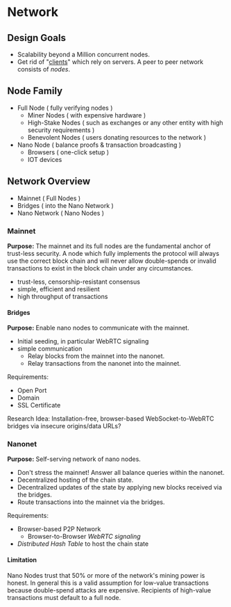 # Network

## Design Goals
- Scalability beyond a Million concurrent nodes.
- Get rid of "[clients](https://en.bitcoin.it/wiki/Clients)" which rely on servers. A peer to peer network consists of _nodes_.

## Node Family
- Full Node ( fully verifying nodes )
  - Miner Nodes ( with expensive hardware )
  - High-Stake Nodes ( such as exchanges or any other entity with high security requirements )
  - Benevolent Nodes ( users donating resources to the network )
- Nano Node ( balance proofs & transaction broadcasting )
  - Browsers ( one-click setup )
  - IOT devices

## Network Overview
-  Mainnet ( Full Nodes )
  - Bridges ( into the Nano Network )
- Nano Network ( Nano Nodes )

### Mainnet
**Purpose:** The mainnet and its full nodes are the fundamental anchor of trust-less security. A node which fully implements the protocol will always use the correct block chain and will never allow double-spends or invalid transactions to exist in the block chain under any circumstances.
- trust-less, censorship-resistant consensus
- simple, efficient and resilient
- high throughput of transactions


#### Bridges
**Purpose:** Enable nano nodes to communicate with the mainnet.
- Initial seeding, in particular WebRTC signaling
- simple communication
  - Relay blocks from the mainnet into the nanonet.
  - Relay transactions from the nanonet into the mainnet.

Requirements:
- Open Port
- Domain
- SSL Certificate

Research Idea: Installation-free, browser-based WebSocket-to-WebRTC bridges via insecure origins/data URLs?

### Nanonet
**Purpose:** Self-serving network of nano nodes.
- Don't stress the mainnet! Answer all balance queries within the nanonet.
- Decentralized hosting of the chain state.
- Decentralized updates of the state by applying new blocks received via the bridges.
- Route transactions into the mainnet via the bridges.



Requirements:
- Browser-based P2P Network
  - Browser-to-Browser _WebRTC signaling_
- _Distributed Hash Table_ to host the chain state

#### Limitation
Nano Nodes trust that 50% or more of the network's mining power is honest. In general this is a valid assumption for low-value transactions because double-spend attacks are expensive. Recipients of high-value transactions must default to a full node.
